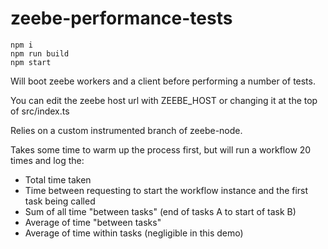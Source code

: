# zeebe-performance-tests

```
npm i
npm run build
npm start
```

Will boot zeebe workers and a client before performing a number of tests.

You can edit the zeebe host url with ZEEBE_HOST or changing it at the top of src/index.ts

Relies on a custom instrumented branch of zeebe-node.

Takes some time to warm up the process first, but will run a workflow 20 times and log the:
- Total time taken
- Time between requesting to start the workflow instance and the first task being called
- Sum of all time "between tasks" (end of tasks A to start of task B)
- Average of time "between tasks" 
- Average of time within tasks (negligible in this demo)
